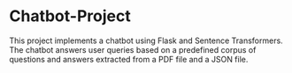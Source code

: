 # Chatbot-Project
This project implements a chatbot using Flask and Sentence Transformers. The chatbot answers user queries based on a predefined corpus of questions and answers extracted from a PDF file and a JSON file.

